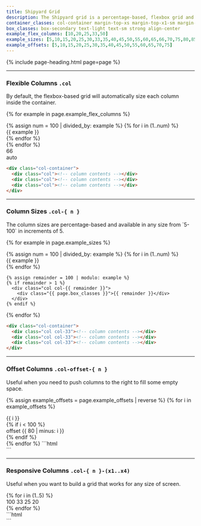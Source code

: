 ```yaml
---
title: Shipyard Grid
description: The Shipyard grid is a percentage-based, flexbox grid and is entirely responsive. Each class needs the foundational `.col` class in order to function properly, and also should be contained inside the `.col-container` as well.
container_classes: col-container margin-top-xs margin-top-x1-sm margin-top-x2-md
box_classes: box-secondary text-light text-sm strong align-center
example_flex_columns: [10,20,25,33,50]
example_sizes: [5,10,15,20,25,30,33,35,40,45,50,55,60,65,66,70,75,80,85,90,95,100]
example_offsets: [5,10,15,20,25,30,35,40,45,50,55,60,65,70,75]
---
```


{% include page-heading.html page=page %}

---

### Flexible Columns `.col`
<p class="text-light margin-bottom-md">By default, the flexbox-based grid will automatically size each column inside the container.</p>

{% for example in page.example_flex_columns %}
  <div class="{{ page.container_classes }}">
    {% assign num = 100 | divided_by: example %}
    {% for i in (1..num) %}
      <div class="col">
        <div class="{{ page.box_classes }}">{{ example }}</div>
      </div>
    {% endfor %}
  </div>
{% endfor %}
<div class="{{ page.container_classes }}">
  <div class="col col-66 align-center">
    <div class="{{ page.box_classes }}">66</div>
  </div>
  <div class="col align-center">
    <div class="{{ page.box_classes }}">auto</div>
  </div>
</div>

```html
<div class="col-container">
  <div class="col"><!-- column contents --></div>
  <div class="col"><!-- column contents --></div>
  <div class="col"><!-- column contents --></div>
</div>
```

---

### Column Sizes `.col-{ n }`
<p class="text-light margin-bottom-md" markdown="1">The column sizes are percentage-based and available in any size from `5-100` in increments of 5.</p>

{% for example in page.example_sizes %}
  <div class="{{ page.container_classes }}">
    {% assign num = 100 | divided_by: example %}
    {% for i in (1..num) %}
      <div class="col col-{{ example }}">
        <div class="{{ page.box_classes }}">{{ example }}</div>
      </div>
    {% endfor %}

    {% assign remainder = 100 | modulo: example %}
    {% if remainder > 1 %}
      <div class="col col-{{ remainder }}">
        <div class="{{ page.box_classes }}">{{ remainder }}</div>
      </div>
    {% endif %}
  </div>
{% endfor %}

```html
<div class="col-container">
  <div class="col col-33"><!-- column contents --></div>
  <div class="col col-33"><!-- column contents --></div>
  <div class="col col-33"><!-- column contents --></div>
</div>
```

---

### Offset Columns `.col-offset-{ n }`
<p class="text-light margin-bottom-md">Useful when you need to push columns to the right to fill some empty space.</p>

{% assign example_offsets = page.example_offsets | reverse %}
{% for i in example_offsets %}
  <div class="{{ page.container_classes }}">
    <div class="col col-{{ i }}">
      <div class="{{ page.box_classes }}">{{ i }}</div>
    </div>
    {% if i < 100 %}
      <div class="col col-20 col-offset-{{ 80 | minus: i }}">
        <div class="{{ page.box_classes }}">offset {{ 80 | minus: i }}</div>
      </div>
    {% endif %}
  </div>
{% endfor %}
```html
<div class="col-container">
  <div class="col col-70"><!-- column contents --></div>
  <div class="col col-20 col-offset-10"><!-- column contents --></div>
</div>
```

---

### Responsive Columns `.col-{ n }-(x1..x4)`
<p class="text-light margin-bottom-md">Useful when you want to build a grid that works for any size of screen.</p>

<div class="{{ page.container_classes }}">
  {% for i in (1..5) %}
    <div class="col col-100 col-x1-33 col-x2-25 col-x3-20">
      <div class="{{ page.box_classes }}">
        <span class="display-block display-x1-none">100</span>
        <span class="display-none display-x1-block display-x2-none">33</span>
        <span class="display-none display-x2-block display-x3-none">25</span>
        <span class="display-none display-x3-block">20</span>
      </div>
    </div>
  {% endfor %}
</div>
```html
<div class="col-container">
  <div class="col col-100 col-x1-33 col-x2-25 col-x3-20"><!-- column 1 --></div>
  <div class="col col-100 col-x1-33 col-x2-25 col-x3-20"><!-- column 2 --></div>
  <div class="col col-100 col-x1-33 col-x2-25 col-x3-20"><!-- column 3 --></div>
  <div class="col col-100 col-x1-33 col-x2-25 col-x3-20"><!-- column 4 --></div>
  <div class="col col-100 col-x1-33 col-x2-25 col-x3-20"><!-- column 5 --></div>
</div>
```
